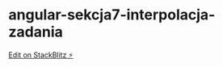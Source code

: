 # angular-sekcja7-interpolacja-zadania

[Edit on StackBlitz ⚡️](https://stackblitz.com/edit/angular-sekcja7-interpolacja-zadania)
